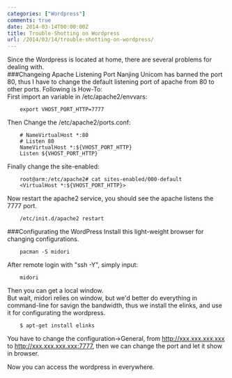 ```yaml
---
categories: ["Wordpress"]
comments: true
date: 2014-03-14T00:00:00Z
title: Trouble-Shotting on Wordpress
url: /2014/03/14/trouble-shotting-on-wordpress/
---
```


Since the Wordpress is located at home, there are several problems for dealing with.<br />
###Changeing Apache Listening Port
Nanjing Unicom has banned the port 80, thus I have to change the default listening port of apache from 80 to other ports. Following is How-To:<br />
First import an variable in /etc/apache2/envvars:<br />

```
	export VHOST_PORT_HTTP=7777

```
Then Change the /etc/apache2/ports.conf: <br />

```
	# NameVirtualHost *:80
	# Listen 80
	NameVirtualHost *:${VHOST_PORT_HTTP}
	Listen ${VHOST_PORT_HTTP}

```
Finally change the site-enabled:<br />

```
	root@arm:/etc/apache2# cat sites-enabled/000-default
	<VirtualHost *:${VHOST_PORT_HTTP}>

```
Now restart the apache2 service, you should see the apache listens the 7777 port. <br />

```
	/etc/init.d/apache2 restart

```

###Configurating the WordPress
Install this light-weight browser for changing configurations. <br />

```
	pacman -S midori

```
After remote login with "ssh -Y", simply input: <br />

```
	midori 

```
Then you can get a local window. <br />
But wait, midori relies on window, but we'd better do everything in command-line for savign the bandwidth, thus we install the elinks, and use it for configurating the wordpress.<br />

```
	$ apt-get install elinks

```
You have to change the configuration->General, from http://xxx.xxx.xxx.xxx to http://xxx.xxx.xxx.xxx:7777, then we can change the port and let it show in browser. <br />

Now you can access the wordpress in everywhere. 
